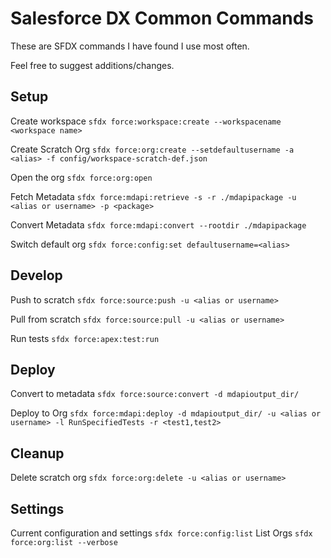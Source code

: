 # Salesforce DX Common Commands

These are SFDX commands I have found I use most often.

Feel free to suggest additions/changes.


## Setup
Create workspace `sfdx force:workspace:create --workspacename <workspace name>`

Create Scratch Org   `sfdx force:org:create --setdefaultusername -a <alias> -f config/workspace-scratch-def.json`

Open the org         `sfdx force:org:open`

Fetch Metadata       `sfdx force:mdapi:retrieve -s -r ./mdapipackage -u <alias or username> -p <package>`

Convert Metadata     `sfdx force:mdapi:convert --rootdir ./mdapipackage`

Switch default org   `sfdx force:config:set defaultusername=<alias>`


## Develop
Push to scratch	`sfdx force:source:push -u <alias or username>`

Pull from scratch     `sfdx force:source:pull -u <alias or username>`

Run tests `sfdx force:apex:test:run`

## Deploy
Convert to metadata  `sfdx force:source:convert -d mdapioutput_dir/`

Deploy to Org        `sfdx force:mdapi:deploy -d mdapioutput_dir/ -u <alias or username> -l RunSpecifiedTests -r <test1,test2>`

## Cleanup
Delete scratch org   `sfdx force:org:delete -u <alias or username>`

## Settings
Current configuration and settings   `sfdx force:config:list`
List Orgs   `sfdx force:org:list --verbose`
